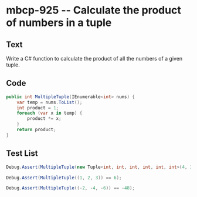 # mbcp-925 -- Calculate the product of numbers in a tuple

## Text

Write a C# function to calculate the product of all the numbers of a given tuple.

## Code

```csharp
public int MultipleTuple(IEnumerable<int> nums) {
    var temp = nums.ToList();
    int product = 1; 
    foreach (var x in temp) {
        product *= x;
    }
    return product;
}
```

## Test List

```csharp
Debug.Assert(MultipleTuple(new Tuple<int, int, int, int, int, int>(4, 3, 2, 2, -1, 18)) == -864);
```

```csharp
Debug.Assert(MultipleTuple((1, 2, 3)) == 6);
```

```csharp
Debug.Assert(MultipleTuple((-2, -4, -6)) == -48);
```
